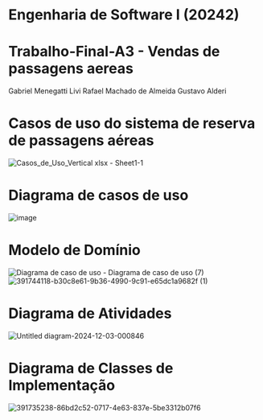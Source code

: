# Engenharia de Software I (20242)
# Trabalho-Final-A3 - Vendas de passagens aereas

Gabriel Menegatti Livi
Rafael Machado de Almeida
Gustavo Alderi 

# Casos de uso do sistema de reserva de passagens aéreas


![Casos_de_Uso_Vertical xlsx - Sheet1-1](https://github.com/user-attachments/assets/33a97bf7-e7f3-4f19-b7d3-2c4f0d089f81)





# Diagrama de casos de uso


![image](https://github.com/user-attachments/assets/f992b55c-82c1-4ca3-a28d-9a8757b28d71)




# Modelo de Domínio

![Diagrama de caso de uso - Diagrama de caso de uso (7)](https://github.com/user-attachments/assets/2dc3fc8a-21bf-4f61-961f-80e00726e79e)
![391744118-b30c8e61-9b36-4990-9c91-e65dc1a9682f (1)](https://github.com/user-attachments/assets/d1078bf4-7b9d-4708-8da0-5445097cf675)





# Diagrama de Atividades



![Untitled diagram-2024-12-03-000846](https://github.com/user-attachments/assets/c8040f09-8bb2-4354-9782-fc788b90c3a8)



# Diagrama de Classes de Implementação





![391735238-86bd2c52-0717-4e63-837e-5be3312b07f6](https://github.com/user-attachments/assets/8667368f-f5fe-4c2c-9c4d-4d9ffda3149e)









